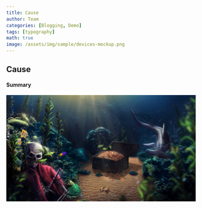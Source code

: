 ```yaml
---
title: Cause
author: Team
categories: [Blogging, Demo]
tags: [typography]
math: true
image: /assets/img/sample/devices-mockup.png
---
```


## Cause

#### Summary

![sat.jpg](/assets/img/images/sat.jpg)